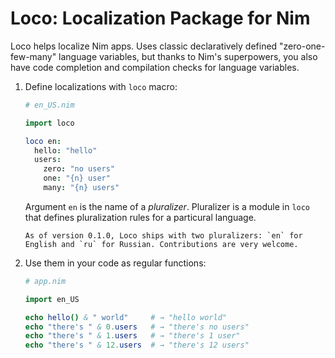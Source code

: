 # Loco: Localization Package for Nim

Loco helps localize Nim apps. Uses classic declaratively defined "zero-one-few-many" language variables, but thanks to Nim's superpowers, you also have code completion and compilation checks for language variables.

1.  Define localizations with `loco` macro:

    ```nim
    # en_US.nim

    import loco

    loco en:
      hello: "hello"
      users:
        zero: "no users"
        one: "{n} user"
        many: "{n} users"
    ```

    Argument `en` is the name of a *pluralizer*. Pluralizer is a module in `loco` that defines pluralization rules for a particural language.


        As of version 0.1.0, Loco ships with two pluralizers: `en` for English and `ru` for Russian. Contributions are very welcome.

2.  Use them in your code as regular functions:

    ```nim
    # app.nim

    import en_US

    echo hello() & " world"     # → "hello world"
    echo "there's " & 0.users   # → "there's no users"
    echo "there's " & 1.users   # → "there's 1 user"
    echo "there's " & 12.users  # → "there's 12 users"
    ```
